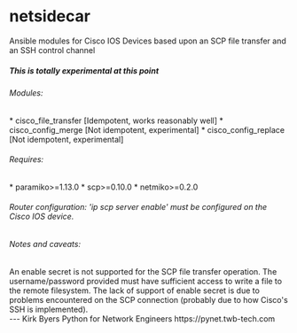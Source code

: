 # netsidecar
Ansible modules for Cisco IOS Devices based upon an SCP file transfer and an SSH control channel

<h5>This is totally experimental at this point</h5>  

<h6>Modules: </h6>
* cisco_file_transfer     [Idempotent, works reasonably well]  
* cisco_config_merge      [Not idempotent, experimental]  
* cisco_config_replace    [Not idempotent, experimental]  

<h6>Requires:</h6>
* paramiko>=1.13.0  
* scp>=0.10.0  
* netmiko>=0.2.0  

<h6>Router configuration:</h7>
'ip scp server enable' must be configured on the Cisco IOS device.  

<h6>Notes and caveats:</h6>
An enable secret is not supported for the SCP file transfer operation. The username/password 
provided must have sufficient access to write a file to the remote filesystem. The lack of support 
of enable secret is due to problems encountered on the SCP connection (probably due to how Cisco's 
SSH is implemented).


<br>
---   
Kirk Byers  
Python for Network Engineers  
https://pynet.twb-tech.com  
